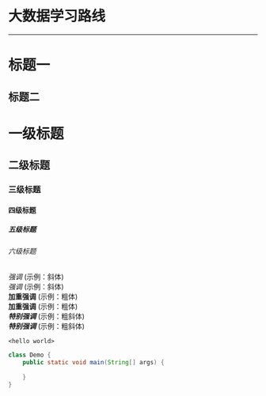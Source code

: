 # 大数据学习路线
---

标题一
======
标题二
------


# 一级标题  
## 二级标题  
### 三级标题  
#### 四级标题  
##### 五级标题  
###### 六级标题 



*强调*  (示例：斜体)  
 _强调_  (示例：斜体)  
**加重强调**  (示例：粗体)  
 __加重强调__ (示例：粗体)  
***特别强调*** (示例：粗斜体)  
___特别强调___  (示例：粗斜体) 



`<hello world>`  


```java
class Demo {
    public static void main(String[] args) {
        
    }
}
``` 
